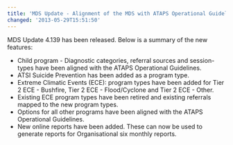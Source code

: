 ```yaml
---
title: 'MDS Update - Alignment of the MDS with ATAPS Operational Guidelines and new reports'
changed: '2013-05-29T15:51:50'
---
```


<p>MDS Update 4.139 has been released. Below is a summary of the new features:</p>
<ul>
<li>Child program - Diagnostic categories, referral sources and session-types have been aligned with the ATAPS Operational Guidelines.</li>
<li>ATSI Suicide Prevention has been added as a program type.</li>
<li>Extreme Climatic Events (ECE): program types have been added for Tier 2 ECE - Bushfire, Tier 2 ECE - Flood/Cyclone and Tier 2 ECE - Other.</li>
<li>Existing ECE program types have been retired and existing referrals mapped to the new program types.</li>
<li>Options for all other programs have been aligned with the ATAPS Operational Guidelines.</li>
<li>New online reports have been added. These can now be used to generate reports for Organisational six monthly reports.</li>
</ul>
